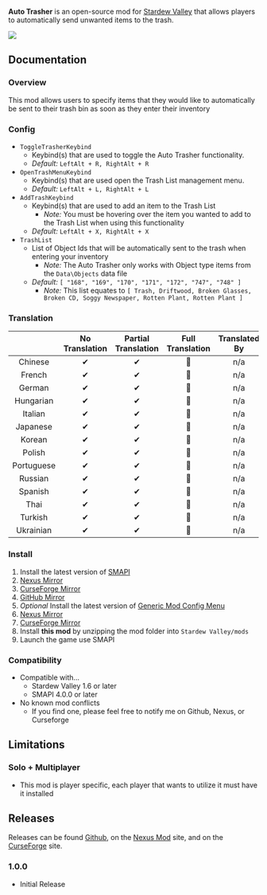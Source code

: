 ﻿**Auto Trasher** is an open-source mod for [Stardew Valley](https://stardewvalley.net) that allows players to automatically send unwanted items to the trash.

![](https://i.imgur.com/TcdN9b9.gif)

## Documentation
### Overview
This mod allows users to specify items that they would like to automatically be sent to their trash bin as soon as they enter their inventory

### Config
- `ToggleTrasherKeybind`
  - Keybind(s) that are used to toggle the Auto Trasher functionality.
  - *Default:* `LeftAlt + R, RightAlt + R`
- `OpenTrashMenuKeybind`
  - Keybind(s) that are used open the Trash List management menu.
  - *Default:* `LeftAlt + L, RightAlt + L`
- `AddTrashKeybind`
  - Keybind(s) that are used to add an item to the Trash List
    - *Note:* You must be hovering over the item you wanted to add to the Trash List when using this functionality
  - *Default:* `LeftAlt + X, RightAlt + X`
- `TrashList`
  - List of Object Ids that will be automatically sent to the trash when entering your inventory
    - *Note:* The Auto Trasher only works with Object type items from the `Data\Objects` data file
  - *Default:* `[ "168", "169", "170", "171", "172", "747", "748" ]`
    - *Note:* This list equates to `[ Trash, Driftwood, Broken Glasses, Broken CD, Soggy Newspaper, Rotten Plant, Rotten Plant ]`

### Translation
&nbsp;     | No Translation  | Partial Translation  | Full Translation  | Translated By
:--------: | :-------------: | :------------------: | :---------------: | :------------:
Chinese    | ✔              | ✔                   | 🤖                | n/a
French     | ✔              | ✔                   | 🤖                | n/a
German     | ✔              | ✔                   | 🤖                | n/a
Hungarian  | ✔              | ✔                   | 🤖                | n/a
Italian    | ✔              | ✔                   | 🤖                | n/a
Japanese   | ✔              | ✔                   | 🤖                | n/a
Korean     | ✔              | ✔                   | 🤖                | n/a
Polish     | ✔              | ✔                   | 🤖                | n/a
Portuguese | ✔              | ✔                   | 🤖                | n/a
Russian    | ✔              | ✔                   | 🤖                | n/a
Spanish    | ✔              | ✔                   | 🤖                | n/a
Thai       | ✔              | ✔                   | 🤖                | n/a
Turkish    | ✔              | ✔                   | 🤖                | n/a
Ukrainian  | ✔              | ✔                   | 🤖                | n/a

### Install
1. Install the latest version of [SMAPI](https://smapi.io)
  1. [Nexus Mirror](https://www.nexusmods.com/stardewvalley/mods/2400)
  2. [CurseForge Mirror](https://www.curseforge.com/stardewvalley/utility/smapi)
  3. [GitHub Mirror](https://github.com/Pathoschild/SMAPI/releases)
2. *Optional* Install the latest version of [Generic Mod Config Menu](https://spacechase0.com/mods/stardew-valley/generic-mod-config-menu/)
  1. [Nexus Mirror](https://www.nexusmods.com/stardewvalley/mods/5098)
  2. [CurseForge Mirror](https://www.curseforge.com/stardewvalley/mods/generic-mod-config-menu)
3. Install **this mod** by unzipping the mod folder into `Stardew Valley/mods`
4. Launch the game use SMAPI

### Compatibility
- Compatible with...
  - Stardew Valley 1.6 or later
  - SMAPI 4.0.0 or later
- No known mod conflicts
  - If you find one, please feel free to notify me on Github, Nexus, or Curseforge

## Limitations
### Solo + Multiplayer
- This mod is player specific, each player that wants to utilize it must have it installed

## Releases
Releases can be found [Github](https://github.com/Hedgehog-Technologies/StardewMods/releases), on the [Nexus Mod](https://www.nexusmods.com/stardewvalley/mods/23663) site, and on the [CurseForge](https://www.curseforge.com/stardewvalley/mods/auto-trasher) site.
### 1.0.0
- Initial Release
